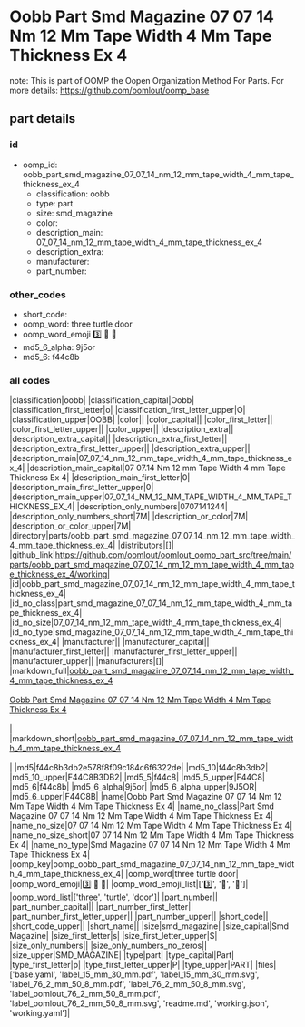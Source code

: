 # Oobb Part Smd Magazine 07 07 14 Nm 12 Mm Tape Width 4 Mm Tape Thickness Ex 4  

note: This is part of OOMP the Oopen Organization Method For Parts. For more details: https://github.com/oomlout/oomp_base

##  part details





### id
* oomp_id: oobb_part_smd_magazine_07_07_14_nm_12_mm_tape_width_4_mm_tape_thickness_ex_4
  * classification: oobb
  * type: part
  * size: smd_magazine
  * color: 
  * description_main: 07_07_14_nm_12_mm_tape_width_4_mm_tape_thickness_ex_4
  * description_extra: 
  * manufacturer: 
  * part_number: 

### other_codes
* short_code: 
* oomp_word: three turtle door
* oomp_word_emoji :three: :turtle: :door:
* md5_6_alpha: 9j5or
* md5_6: f44c8b

### all codes 
|classification|oobb|
|classification_capital|Oobb|
|classification_first_letter|o|
|classification_first_letter_upper|O|
|classification_upper|OOBB|
|color||
|color_capital||
|color_first_letter||
|color_first_letter_upper||
|color_upper||
|description_extra||
|description_extra_capital||
|description_extra_first_letter||
|description_extra_first_letter_upper||
|description_extra_upper||
|description_main|07_07_14_nm_12_mm_tape_width_4_mm_tape_thickness_ex_4|
|description_main_capital|07 07.14 Nm 12 mm Tape Width 4 mm Tape Thickness Ex 4|
|description_main_first_letter|0|
|description_main_first_letter_upper|0|
|description_main_upper|07_07_14_NM_12_MM_TAPE_WIDTH_4_MM_TAPE_THICKNESS_EX_4|
|description_only_numbers|0707141244|
|description_only_numbers_short|7M|
|description_or_color|7M|
|description_or_color_upper|7M|
|directory|parts/oobb_part_smd_magazine_07_07_14_nm_12_mm_tape_width_4_mm_tape_thickness_ex_4|
|distributors|[]|
|github_link|https://github.com/oomlout/oomlout_oomp_part_src/tree/main/parts/oobb_part_smd_magazine_07_07_14_nm_12_mm_tape_width_4_mm_tape_thickness_ex_4/working|
|id|oobb_part_smd_magazine_07_07_14_nm_12_mm_tape_width_4_mm_tape_thickness_ex_4|
|id_no_class|part_smd_magazine_07_07_14_nm_12_mm_tape_width_4_mm_tape_thickness_ex_4|
|id_no_size|07_07_14_nm_12_mm_tape_width_4_mm_tape_thickness_ex_4|
|id_no_type|smd_magazine_07_07_14_nm_12_mm_tape_width_4_mm_tape_thickness_ex_4|
|manufacturer||
|manufacturer_capital||
|manufacturer_first_letter||
|manufacturer_first_letter_upper||
|manufacturer_upper||
|manufacturers|[]|
|markdown_full|[oobb_part_smd_magazine_07_07_14_nm_12_mm_tape_width_4_mm_tape_thickness_ex_4](https://github.com/oomlout/oomlout_oomp_part_src/tree/main/parts/oobb_part_smd_magazine_07_07_14_nm_12_mm_tape_width_4_mm_tape_thickness_ex_4/working)<br>[](https://github.com/oomlout/oomlout_oomp_part_src/tree/main/parts/oobb_part_smd_magazine_07_07_14_nm_12_mm_tape_width_4_mm_tape_thickness_ex_4/working)<br>[Oobb Part Smd Magazine 07 07 14 Nm 12 Mm Tape Width 4 Mm Tape Thickness Ex 4](https://github.com/oomlout/oomlout_oomp_part_src/tree/main/parts/oobb_part_smd_magazine_07_07_14_nm_12_mm_tape_width_4_mm_tape_thickness_ex_4/working)<br><br>|
|markdown_short|[oobb_part_smd_magazine_07_07_14_nm_12_mm_tape_width_4_mm_tape_thickness_ex_4](https://github.com/oomlout/oomlout_oomp_part_src/tree/main/parts/oobb_part_smd_magazine_07_07_14_nm_12_mm_tape_width_4_mm_tape_thickness_ex_4/working)<br><br>|
|md5|f44c8b3db2e578f8f09c184c6f6322de|
|md5_10|f44c8b3db2|
|md5_10_upper|F44C8B3DB2|
|md5_5|f44c8|
|md5_5_upper|F44C8|
|md5_6|f44c8b|
|md5_6_alpha|9j5or|
|md5_6_alpha_upper|9J5OR|
|md5_6_upper|F44C8B|
|name|Oobb Part Smd Magazine 07 07 14 Nm 12 Mm Tape Width 4 Mm Tape Thickness Ex 4|
|name_no_class|Part Smd Magazine 07 07 14 Nm 12 Mm Tape Width 4 Mm Tape Thickness Ex 4|
|name_no_size|07 07 14 Nm 12 Mm Tape Width 4 Mm Tape Thickness Ex 4|
|name_no_size_short|07 07 14 Nm 12 Mm Tape Width 4 Mm Tape Thickness Ex 4|
|name_no_type|Smd Magazine 07 07 14 Nm 12 Mm Tape Width 4 Mm Tape Thickness Ex 4|
|oomp_key|oomp_oobb_part_smd_magazine_07_07_14_nm_12_mm_tape_width_4_mm_tape_thickness_ex_4|
|oomp_word|three turtle door|
|oomp_word_emoji|:three: :turtle: :door:|
|oomp_word_emoji_list|[':three:', ':turtle:', ':door:']|
|oomp_word_list|['three', 'turtle', 'door']|
|part_number||
|part_number_capital||
|part_number_first_letter||
|part_number_first_letter_upper||
|part_number_upper||
|short_code||
|short_code_upper||
|short_name||
|size|smd_magazine|
|size_capital|Smd Magazine|
|size_first_letter|s|
|size_first_letter_upper|S|
|size_only_numbers||
|size_only_numbers_no_zeros||
|size_upper|SMD_MAGAZINE|
|type|part|
|type_capital|Part|
|type_first_letter|p|
|type_first_letter_upper|P|
|type_upper|PART|
|files|['base.yaml', 'label_15_mm_30_mm.pdf', 'label_15_mm_30_mm.svg', 'label_76_2_mm_50_8_mm.pdf', 'label_76_2_mm_50_8_mm.svg', 'label_oomlout_76_2_mm_50_8_mm.pdf', 'label_oomlout_76_2_mm_50_8_mm.svg', 'readme.md', 'working.json', 'working.yaml']|
